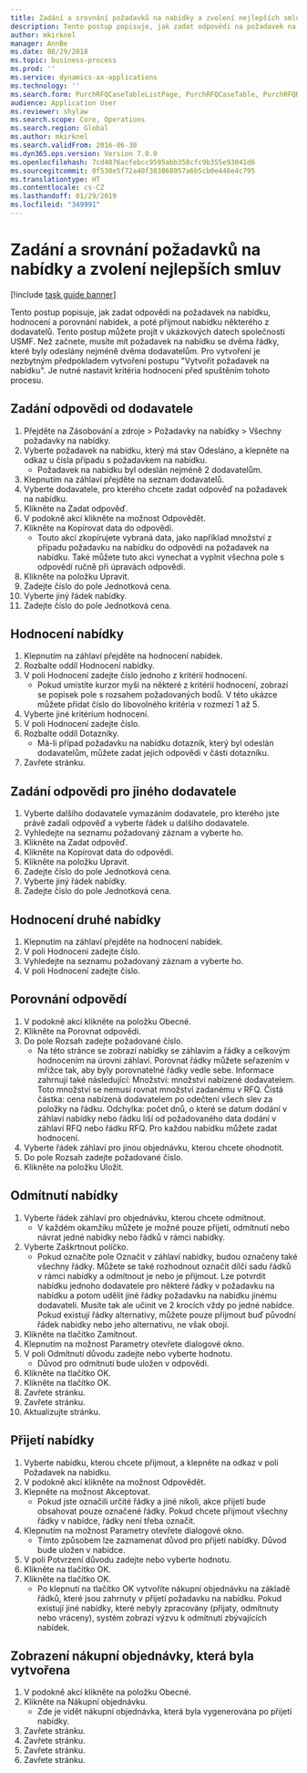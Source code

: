 ```yaml
---
title: Zadání a srovnání požadavků na nabídky a zvolení nejlepších smluv
description: Tento postup popisuje, jak zadat odpovědi na požadavek na nabídku, hodnocení a porovnání nabídek, a poté přijmout nabídku některého z dodavatelů.
author: mkirknel
manager: AnnBe
ms.date: 08/29/2018
ms.topic: business-process
ms.prod: ''
ms.service: dynamics-ax-applications
ms.technology: ''
ms.search.form: PurchRFQCaseTableListPage, PurchRFQCaseTable, PurchRFQReplyTable, PurchRFQCompare, PurchRFQEditLines, PurchRFQEditLinesParameters, PurchTable
audience: Application User
ms.reviewer: shylaw
ms.search.scope: Core, Operations
ms.search.region: Global
ms.author: mkirknel
ms.search.validFrom: 2016-06-30
ms.dyn365.ops.version: Version 7.0.0
ms.openlocfilehash: 7cd4876acfebcc9595abb358cfc9b355e93041d6
ms.sourcegitcommit: 0f530e5f72a40f383868957a6b5cb0e446e4c795
ms.translationtype: HT
ms.contentlocale: cs-CZ
ms.lasthandoff: 01/29/2019
ms.locfileid: "349991"
---
```

# <a name="enter-and-compare-rfq-bids-and-award-contracts"></a>Zadání a srovnání požadavků na nabídky a zvolení nejlepších smluv

[!include [task guide banner](../../includes/task-guide-banner.md)]

Tento postup popisuje, jak zadat odpovědi na požadavek na nabídku, hodnocení a porovnání nabídek, a poté přijmout nabídku některého z dodavatelů. Tento postup můžete projít v ukázkových datech společnosti USMF. Než začnete, musíte mít požadavek na nabídku se dvěma řádky, které byly odeslány nejméně dvěma dodavatelům. Pro vytvoření je nezbytným předpokladem vytvoření postupu "Vytvořit požadavek na nabídku". Je nutné nastavit kritéria hodnocení před spuštěním tohoto procesu.


## <a name="enter-a-reply-from-a-vendor"></a>Zadání odpovědi od dodavatele
1. Přejděte na Zásobování a zdroje > Požadavky na nabídky > Všechny požadavky na nabídky.
2. Vyberte požadavek na nabídku, který má stav Odesláno, a klepněte na odkaz u čísla případu s požadavkem na nabídku.
    * Požadavek na nabídku byl odeslán nejméně 2 dodavatelům.  
3. Klepnutím na záhlaví přejděte na seznam dodavatelů.
4. Vyberte dodavatele, pro kterého chcete zadat odpověď na požadavek na nabídku.
5. Klikněte na Zadat odpověď.
6. V podokně akcí klikněte na možnost Odpovědět.
7. Klikněte na Kopírovat data do odpovědi.
    * Touto akcí zkopírujete vybraná data, jako například množství z případu požadavku na nabídku do odpovědi na požadavek na nabídku. Také můžete tuto akci vynechat a vyplnit všechna pole s odpovědí ručně při úpravách odpovědi.  
8. Klikněte na položku Upravit.
9. Zadejte číslo do pole Jednotková cena.
10. Vyberte jiný řádek nabídky.
11. Zadejte číslo do pole Jednotková cena.

## <a name="score-the-bid"></a>Hodnocení nabídky
1. Klepnutím na záhlaví přejděte na hodnocení nabídek.
2. Rozbalte oddíl Hodnocení nabídky.
3. V poli Hodnocení zadejte číslo jednoho z kritérií hodnocení.
    * Pokud umístíte kurzor myši na některé z kritérií hodnocení, zobrazí se popisek pole s rozsahem požadovaných bodů. V této ukázce můžete přidat číslo do libovolného kritéria v rozmezí 1 až 5.  
4. Vyberte jiné kritérium hodnocení.
5. V poli Hodnocení zadejte číslo.
6. Rozbalte oddíl Dotazníky.
    * Má-li případ požadavku na nabídku dotazník, který byl odeslán dodavatelům, můžete zadat jejich odpovědi v části dotazníku.  
7. Zavřete stránku.

## <a name="enter-a-reply-for-another-vendor"></a>Zadání odpovědi pro jiného dodavatele
1. Vyberte dalšího dodavatele vymazáním dodavatele, pro kterého jste právě zadali odpověď a vyberte řádek u dalšího dodavatele.
2. Vyhledejte na seznamu požadovaný záznam a vyberte ho.
3. Klikněte na Zadat odpověď.
4. Klikněte na Kopírovat data do odpovědi.
5. Klikněte na položku Upravit.
6. Zadejte číslo do pole Jednotková cena.
7. Vyberte jiný řádek nabídky.
8. Zadejte číslo do pole Jednotková cena.

## <a name="score-the-second-bid"></a>Hodnocení druhé nabídky
1. Klepnutím na záhlaví přejděte na hodnocení nabídek.
2. V poli Hodnocení zadejte číslo.
3. Vyhledejte na seznamu požadovaný záznam a vyberte ho.
4. V poli Hodnocení zadejte číslo.

## <a name="compare-the-replies"></a>Porovnání odpovědí
1. V podokně akcí klikněte na položku Obecné.
2. Klikněte na Porovnat odpovědi.
3. Do pole Rozsah zadejte požadované číslo.
    * Na této stránce se zobrazí nabídky se záhlavím a řádky a celkovým hodnocením na úrovni záhlaví. Porovnat řádky můžete seřazením v mřížce tak, aby byly porovnatelné řádky vedle sebe. Informace zahrnují také následující:  Množství: množství nabízené dodavatelem. Toto množství se nemusí rovnat množství zadanému v RFQ.   Čistá částka: cena nabízená dodavatelem po odečtení všech slev za položky na řádku.   Odchylka: počet dnů, o které se datum dodání v záhlaví nabídky nebo řádku liší od požadovaného data dodání v záhlaví RFQ nebo řádku RFQ.   Pro každou nabídku můžete zadat hodnocení.  
4. Vyberte řádek záhlaví pro jinou objednávku, kterou chcete ohodnotit.
5. Do pole Rozsah zadejte požadované číslo.
6. Klikněte na položku Uložit.

## <a name="reject-a-bid"></a>Odmítnutí nabídky
1. Vyberte řádek záhlaví pro objednávku, kterou chcete odmítnout.
    * V každém okamžiku můžete je možné pouze přijetí, odmítnutí nebo návrat jedné nabídky nebo řádků v rámci nabídky.  
2. Vyberte Zaškrtnout políčko.
    * Pokud označíte pole Označit v záhlaví nabídky, budou označeny také všechny řádky. Můžete se také rozhodnout označit dílčí sadu řádků v rámci nabídky a odmítnout je nebo je přijmout. Lze potvrdit nabídku jednoho dodavatele pro některé řádky v požadavku na nabídku a potom udělit jiné řádky požadavku na nabídku jinému dodavateli. Musíte tak ale učinit ve 2 krocích vždy po jedné nabídce. Pokud existují řádky alternativy, můžete pouze přijmout buď původní řádek nabídky nebo jeho alternativu, ne však obojí.  
3. Klikněte na tlačítko Zamítnout.
4. Klepnutím na možnost Parametry otevřete dialogové okno.
5. V poli Odmítnutí důvodu zadejte nebo vyberte hodnotu.
    * Důvod pro odmítnutí bude uložen v odpovědi.  
6. Klikněte na tlačítko OK.
7. Klikněte na tlačítko OK.
8. Zavřete stránku.
9. Zavřete stránku.
10. Aktualizujte stránku.

## <a name="accept-a-bid"></a>Přijetí nabídky
1. Vyberte nabídku, kterou chcete přijmout, a klepněte na odkaz v poli Požadavek na nabídku.
2. V podokně akcí klikněte na možnost Odpovědět.
3. Klepněte na možnost Akceptovat.
    * Pokud jste označili určité řádky a jiné nikoli, akce přijetí bude obsahovat pouze označené řádky. Pokud chcete přijmout všechny řádky v nabídce, řádky není třeba označit.  
4. Klepnutím na možnost Parametry otevřete dialogové okno.
    * Tímto způsobem lze zaznamenat důvod pro přijetí nabídky. Důvod bude uložen v nabídce.  
5. V poli Potvrzení důvodu zadejte nebo vyberte hodnotu.
6. Klikněte na tlačítko OK.
7. Klikněte na tlačítko OK.
    * Po klepnutí na tlačítko OK vytvoříte nákupní objednávku na základě řádků, které jsou zahrnuty v přijetí požadavku na nabídku. Pokud existují jiné nabídky, které nebyly zpracovány (přijaty, odmítnuty nebo vráceny), systém zobrazí výzvu k odmítnutí zbývajících nabídek.  

## <a name="view-the-purchase-order-thats-been-generated"></a>Zobrazení nákupní objednávky, která byla vytvořena
1. V podokně akcí klikněte na položku Obecné.
2. Klikněte na Nákupní objednávku.
    * Zde je vidět nákupní objednávka, která byla vygenerována po přijetí nabídky.  
3. Zavřete stránku.
4. Zavřete stránku.
5. Zavřete stránku.
6. Zavřete stránku.


